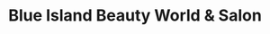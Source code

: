 ---
title: "Blue Island Beauty World & Salon"
url: /kent/blue-island-beauty-world-und-salon/
shop: Kosmetik
---